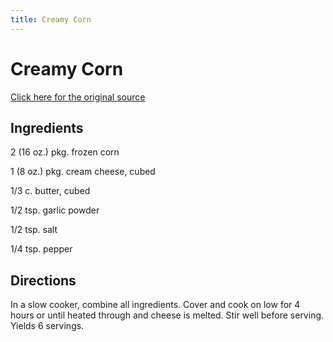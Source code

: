 ```yaml
---
title: Creamy Corn
---
```


<head>
<meta charset="UTF-8">
</head>
<h1>Creamy Corn</h1>
<a href="http://www.cookbooks.com/Recipe-Details.aspx?id=10570/">Click here for the original source</a>
<h2>Ingredients</h2>
<p></p>
<p>2 (16 oz.) pkg. frozen corn</p>
<p> </p>
<p>1 (8 oz.) pkg. cream cheese, cubed</p>
<p> </p>
<p>1/3 c. butter, cubed</p>
<p> </p>
<p>1/2 tsp. garlic powder</p>
<p> </p>
<p>1/2 tsp. salt</p>
<p> </p>
<p>1/4 tsp. pepper</p>
<p></p>
<h2>Directions</h2>

<p></p>
<p>In a slow cooker, combine all ingredients. Cover and cook on low for 4 hours or until heated through and cheese is melted. Stir well before serving. Yields 6 servings.</p>
<p></p>
